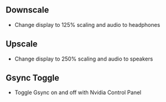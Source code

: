 ## Downscale
* Change display to 125% scaling and audio to headphones
## Upscale
* Change display to 250% scaling and audio to speakers
## Gsync Toggle
* Toggle Gsync on and off with Nvidia Control Panel
